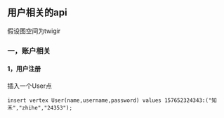 ## 用户相关的api

假设图空间为twigir

### 一，账户相关

#### 1，用户注册
插入一个User点
```
insert vertex User(name,username,password) values 157652324343:("知禾","zhihe","24353");
```
